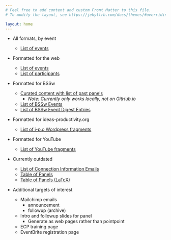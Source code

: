 ```yaml
---
# Feel free to add content and custom Front Matter to this file.
# To modify the layout, see https://jekyllrb.com/docs/themes/#overriding-theme-defaults

layout: home
---
```

- All formats, by event
  - [List of events](all-formats-index.html)

- Formatted for the web
  - [List of events](events.html)
  - [List of participants](participants.html)

- Formatted for BSSw
  - [Curated content with list of past panels](swr-panels-cc.md) 
    - *Note: Currently only works locally, not on GitHub.io*
  - [List of BSSw Events](bssw-events-index.html)
  - [List of BSSw Event Digest Entries](bssw-events-digest-index.html)

- Formatted for ideas-productivity.org
  - [List of i-p.o Wordpress fragments](ipo-events-index.html)

- Formatted for YouTube
  - [List of YouTube fragments](youtube-videos-index.html)

<!--
- Formatted for Connection Information Emails
-->

- Currently outdated
  - [List of Connection Information Emails](connection-emails-index.html)
  - [Table of Panels](panel-table.html)
  - [Table of Panels (LaTeX)](panel-table-latex.html)

- Additional targets of interest
  - Mailchimp emails
    - announcement
	- followup (archive)
  - Intro and followup slides for panel
    - Generate as web pages rather than pointpoint
  - ECP training page
  - EventBrite registration page
